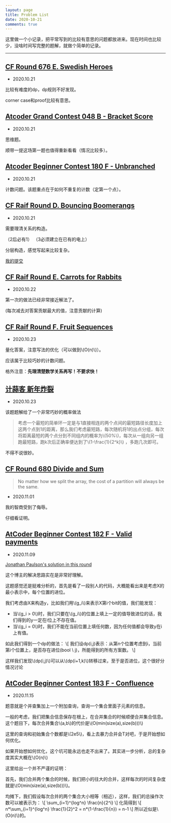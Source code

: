 ```yaml
---
layout: page
title: Problem List
date: 2020-10-21
comments: true
---
```




这里做一个小记录，把平常写到的比较有意思的问题都放进来。现在时间也比较少，没啥时间写完整的题解，就做个简单的记录。

---

## [CF Round 676 E. Swedish Heroes](https://codeforces.com/contest/1421/problem/E)

- 2020.10.21

比较有难度的dp，dp规则不好发现。

corner case和proof比较有意思。

## [Atcoder Grand Contest 048 B - Bracket Score](https://atcoder.jp/contests/agc048/tasks/agc048_b)

- 2020.10.21

思维题。

顺带一提这场第一题也值得重新看看（情况比较多）。

## [Atcoder Beginner Contest 180 F - Unbranched](https://atcoder.jp/contests/abc180/tasks/abc180_f)

- 2020.10.21

计数问题。该题重点在于如何不重复的计数（定第一个点）。

## [CF Raif Round D. Bouncing Boomerangs](https://codeforces.com/contest/1428/problem/D)

- 2020.10.21

需要理清关系的构造。

（2后必有1）
（3必须建立在已有的电上）

分层构造，感觉写起来比较复杂。

[我的提交](https://codeforces.com/contest/1428/submission/96224830)

## [CF Raif Round E. Carrots for Rabbits](https://codeforces.com/contest/1428/problem/E)

- 2020.10.22

第一次的做法已经非常接近解法了。

(每次减去对答案贡献最大的值，注意贡献的计算)

## [CF Raif Round F. Fruit Sequences](https://codeforces.com/contest/1428/problem/F)

- 2020.10.23

量化答案，注意写法的优化（可以做到\\(O(n)\\)）。

应该属于比较巧妙的计数问题。

格外注意：**先理清楚数学关系再写！不要求快！**

## [计蒜客 新年炸裂](https://nanti.jisuanke.com/t/T3253)

- 2020.10.23

该题题解给了一个非常巧妙的概率做法

> 考虑一个最短的简单环一定是与1直接相连的两个点间的最短路径长度加上这两个点到1的距离，那么我们考虑最短路，每次随机将1的出点分组，每次将距离最短的两个点分到不同组内的概率为\\(50\%\\)，每次从一组向另一组跑最短路，跑k次后正确率便达到了\\(1-\frac{1}{2^k}\\) ，多跑几次即可。

不得不说很妙。


## [CF Round 680 Divide and Sum](http://codeforces.com/contest/1445/problem/D)

> No matter how we split the array, the cost of a partition will always be the same.

- 2020.11.01

我的智商受到了侮辱。

仔细看证明。

## [AtCoder Beginner Contest 182 F - Valid payments](https://atcoder.jp/contests/abc182/tasks/abc182_f)

- 2020.11.09

[Jonathan Paulson's solution in this round](https://www.youtube.com/watch?reload=9&v=VsUvBvgeb9Y&feature=youtu.be)

这个博主的解决思路实在是非常好理解。

这题感觉还是挺难分析的，首先是看了一段别人的代码，大概能看出来是考虑X的最小表示中，每个位置的进位。

我们考虑由X来构造y，比如我们用\\(g_i\\)来表示X第i个bit的值，我们能发现：

- 当\\(g_i > 0\\)时，我们只要在\\(g_i\\)的位置上填上一定的值导致进位的话，我们得到的y一定在i位上不存在值。
- 当\\(g_i = 0\\)时，我们不能在当前位置上填任何数，因为任何值都会导致y在i上有值。

如此我们得到一个dp的做法：
\\[
    我们设dp(i,j)表示：从第n个位置考虑到i，当前第i个位置上，是否存在进位(bool \ j)，所能得到的所有方案数。
\\]

这样我们发现\\(dp(i,j)\\)可以从\\(dp(i+1,k)\\)转移过来，至于是否进位，这个很好分情况讨论

## [AtCoder Beginner Contest 183 F - Confluence](https://atcoder.jp/contests/abc183/tasks/abc183_f)

- 2020.11.15

题意就是个并查集加上一个附加查询，查询一个集合里面子元素的信息。

一般的考虑，我们把集合信息保存在根上，在合并集合的时候顺便合并集合信息。这个题目下，每次合并集合\\(a,b\\)的代价是\\(O(min(size(a),size(b)))\\)

这里的查询和初始集合个数都是\\(2e5\\)，看上去暴力合并会T对吧，于是开始想如何优化。

如果开始想如何优化，这个坑可能永远也走不出来了。其实进一步分析，总的复杂度其实大概在\\(O(n)\\)

这里给出一个并不严谨的证明：

首先，我们合并两个集合的时候，我们把小的往大的合并，这样每次的时间复杂度就是\\(O(min(size(a),size(b)))\\)。

均摊下，我们假设每次合并的两个集合大小相等（相近），这样，我们的总操作次数可以被表示为：
\\[
    \sum_{i=1}^{log^n}  \frac{n}{2^i}
\\]
化简得到
\\[
    n*\sum_{i=1}^{log^n} \frac{1}{2}^2 = n*(1-\frac{1}{n}) = n-1
\\]
所以近似是\\(O(n)\\)的。




